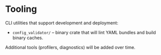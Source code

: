 # Tooling

CLI utilities that support development and deployment:

- `config_validator/` – binary crate that will lint YAML bundles and build binary caches.

Additional tools (profilers, diagnostics) will be added over time.
